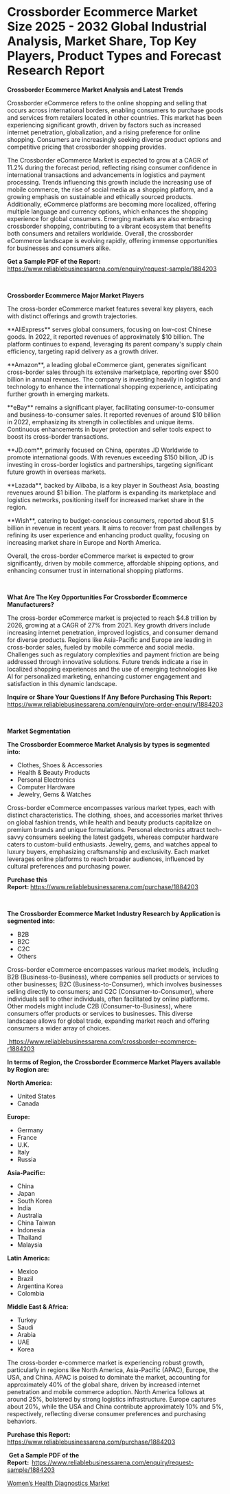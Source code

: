 <p><h1>Crossborder Ecommerce Market Size 2025 - 2032 Global Industrial Analysis, Market Share, Top Key Players, Product Types and Forecast Research Report</h1></p><p><strong>Crossborder Ecommerce Market Analysis and Latest Trends</strong></p>
<p><p>Crossborder eCommerce refers to the online shopping and selling that occurs across international borders, enabling consumers to purchase goods and services from retailers located in other countries. This market has been experiencing significant growth, driven by factors such as increased internet penetration, globalization, and a rising preference for online shopping. Consumers are increasingly seeking diverse product options and competitive pricing that crossborder shopping provides.</p><p>The Crossborder eCommerce Market is expected to grow at a CAGR of 11.2% during the forecast period, reflecting rising consumer confidence in international transactions and advancements in logistics and payment processing. Trends influencing this growth include the increasing use of mobile commerce, the rise of social media as a shopping platform, and a growing emphasis on sustainable and ethically sourced products. Additionally, eCommerce platforms are becoming more localized, offering multiple language and currency options, which enhances the shopping experience for global consumers. Emerging markets are also embracing crossborder shopping, contributing to a vibrant ecosystem that benefits both consumers and retailers worldwide. Overall, the crossborder eCommerce landscape is evolving rapidly, offering immense opportunities for businesses and consumers alike.</p></p>
<p><strong>Get a Sample PDF of the Report:&nbsp;</strong> <a href="https://www.reliablebusinessarena.com/enquiry/request-sample/1884203?utm_campaign=2563&utm_medium=2&utm_source=Github&utm_content=ia&utm_term=28032025&utm_id=crossborder-ecommerce">https://www.reliablebusinessarena.com/enquiry/request-sample/1884203</a></p>
<p>&nbsp;</p>
<p><strong>Crossborder Ecommerce Major Market Players</strong></p>
<p><p>The cross-border eCommerce market features several key players, each with distinct offerings and growth trajectories. </p><p>**AliExpress** serves global consumers, focusing on low-cost Chinese goods. In 2022, it reported revenues of approximately $10 billion. The platform continues to expand, leveraging its parent company's supply chain efficiency, targeting rapid delivery as a growth driver.</p><p>**Amazon**, a leading global eCommerce giant, generates significant cross-border sales through its extensive marketplace, reporting over $500 billion in annual revenues. The company is investing heavily in logistics and technology to enhance the international shopping experience, anticipating further growth in emerging markets.</p><p>**eBay** remains a significant player, facilitating consumer-to-consumer and business-to-consumer sales. It reported revenues of around $10 billion in 2022, emphasizing its strength in collectibles and unique items. Continuous enhancements in buyer protection and seller tools expect to boost its cross-border transactions.</p><p>**JD.com**, primarily focused on China, operates JD Worldwide to promote international goods. With revenues exceeding $150 billion, JD is investing in cross-border logistics and partnerships, targeting significant future growth in overseas markets.</p><p>**Lazada**, backed by Alibaba, is a key player in Southeast Asia, boasting revenues around $1 billion. The platform is expanding its marketplace and logistics networks, positioning itself for increased market share in the region.</p><p>**Wish**, catering to budget-conscious consumers, reported about $1.5 billion in revenue in recent years. It aims to recover from past challenges by refining its user experience and enhancing product quality, focusing on increasing market share in Europe and North America.</p><p>Overall, the cross-border eCommerce market is expected to grow significantly, driven by mobile commerce, affordable shipping options, and enhancing consumer trust in international shopping platforms.</p></p>
<p>&nbsp;</p>
<p><strong>What Are The Key Opportunities For Crossborder Ecommerce Manufacturers?</strong></p>
<p><p>The cross-border eCommerce market is projected to reach $4.8 trillion by 2026, growing at a CAGR of 27% from 2021. Key growth drivers include increasing internet penetration, improved logistics, and consumer demand for diverse products. Regions like Asia-Pacific and Europe are leading in cross-border sales, fueled by mobile commerce and social media. Challenges such as regulatory complexities and payment friction are being addressed through innovative solutions. Future trends indicate a rise in localized shopping experiences and the use of emerging technologies like AI for personalized marketing, enhancing customer engagement and satisfaction in this dynamic landscape.</p></p>
<p><strong>Inquire or Share Your Questions If Any Before Purchasing This Report:</strong> <a href="https://www.reliablebusinessarena.com/enquiry/pre-order-enquiry/1884203?utm_campaign=2563&utm_medium=2&utm_source=Github&utm_content=ia&utm_term=28032025&utm_id=crossborder-ecommerce">https://www.reliablebusinessarena.com/enquiry/pre-order-enquiry/1884203</a></p>
<p>&nbsp;</p>
<p><strong>Market Segmentation</strong></p>
<p><strong>The Crossborder Ecommerce Market Analysis by types is segmented into:</strong></p>
<p><ul><li>Clothes, Shoes & Accessories</li><li>Health & Beauty Products</li><li>Personal Electronics</li><li>Computer Hardware</li><li>Jewelry, Gems & Watches</li></ul></p>
<p><p>Cross-border eCommerce encompasses various market types, each with distinct characteristics. The clothing, shoes, and accessories market thrives on global fashion trends, while health and beauty products capitalize on premium brands and unique formulations. Personal electronics attract tech-savvy consumers seeking the latest gadgets, whereas computer hardware caters to custom-build enthusiasts. Jewelry, gems, and watches appeal to luxury buyers, emphasizing craftsmanship and exclusivity. Each market leverages online platforms to reach broader audiences, influenced by cultural preferences and purchasing power.</p></p>
<p><strong>Purchase this Report:&nbsp;</strong><a href="https://www.reliablebusinessarena.com/purchase/1884203?utm_campaign=2563&utm_medium=2&utm_source=Github&utm_content=ia&utm_term=28032025&utm_id=crossborder-ecommerce">https://www.reliablebusinessarena.com/purchase/1884203</a></p>
<p>&nbsp;</p>
<p><strong>The Crossborder Ecommerce Market Industry Research by Application is segmented into:</strong></p>
<p><ul><li>B2B</li><li>B2C</li><li>C2C</li><li>Others</li></ul></p>
<p><p>Cross-border eCommerce encompasses various market models, including B2B (Business-to-Business), where companies sell products or services to other businesses; B2C (Business-to-Consumer), which involves businesses selling directly to consumers; and C2C (Consumer-to-Consumer), where individuals sell to other individuals, often facilitated by online platforms. Other models might include C2B (Consumer-to-Business), where consumers offer products or services to businesses. This diverse landscape allows for global trade, expanding market reach and offering consumers a wider array of choices.</p></p>
<p><a href="https://www.reliablebusinessarena.com/crossborder-ecommerce-r1884203?utm_campaign=2563&utm_medium=2&utm_source=Github&utm_content=ia&utm_term=28032025&utm_id=crossborder-ecommerce">&nbsp;https://www.reliablebusinessarena.com/crossborder-ecommerce-r1884203</a></p>
<p><strong>In terms of Region, the Crossborder Ecommerce Market Players available by Region are:</strong></p>
<p>
    <p> <strong> North America: </strong>
        <ul>
            <li>United States</li>
            <li>Canada</li>
        </ul>
        </p> 
    <p> <strong> Europe: </strong>
        <ul>
            <li>Germany</li>
            <li>France</li>
            <li>U.K.</li>
            <li>Italy</li>
            <li>Russia</li>
        </ul>
        </p> 
    <p> <strong> Asia-Pacific: </strong>
        <ul>
            <li>China</li>
            <li>Japan</li>
            <li>South Korea</li>
            <li>India</li>
            <li>Australia</li>
            <li>China Taiwan</li>
            <li>Indonesia</li>
            <li>Thailand</li>
            <li>Malaysia</li>
        </ul>
        </p> 
    <p> <strong> Latin America: </strong>
        <ul>
            <li>Mexico</li>
            <li>Brazil</li>
            <li>Argentina Korea</li>
            <li>Colombia</li>
        </ul>
        </p> 
    <p> <strong> Middle East & Africa: </strong>
        <ul>
            <li>Turkey</li>
            <li>Saudi</li>
            <li>Arabia</li>
            <li>UAE</li>
            <li>Korea</li>
        </ul>
    </p>
    </p>
<p><p>The cross-border e-commerce market is experiencing robust growth, particularly in regions like North America, Asia-Pacific (APAC), Europe, the USA, and China. APAC is poised to dominate the market, accounting for approximately 40% of the global share, driven by increased internet penetration and mobile commerce adoption. North America follows at around 25%, bolstered by strong logistics infrastructure. Europe captures about 20%, while the USA and China contribute approximately 10% and 5%, respectively, reflecting diverse consumer preferences and purchasing behaviors.</p></p>
<p><strong>Purchase this Report: </strong><a href="https://www.reliablebusinessarena.com/purchase/1884203?utm_campaign=2563&utm_medium=2&utm_source=Github&utm_content=ia&utm_term=28032025&utm_id=crossborder-ecommerce">https://www.reliablebusinessarena.com/purchase/1884203</a></p>
<p>&nbsp;<strong>Get a Sample PDF of the Report:&nbsp;&nbsp;</strong><a href="https://www.reliablebusinessarena.com/enquiry/request-sample/1884203?utm_campaign=2563&utm_medium=2&utm_source=Github&utm_content=ia&utm_term=28032025&utm_id=crossborder-ecommerce">https://www.reliablebusinessarena.com/enquiry/request-sample/1884203</a></p>
<p><strong></strong></p>
<p><p><a href="https://github.com/lisaeichler20775/Market-Research-Report-List-1/blob/main/womens-health-diagnostics-market.md?utm_campaign=2563&utm_medium=2&utm_source=Github&utm_content=ia&utm_term=28032025&utm_id=crossborder-ecommerce">Women’s Health Diagnostics Market</a></p></p>